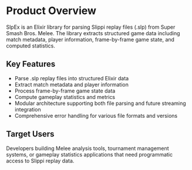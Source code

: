 # Product Overview

SlpEx is an Elixir library for parsing Slippi replay files (.slp) from Super Smash Bros. Melee. The library extracts structured game data including match metadata, player information, frame-by-frame game state, and computed statistics.

## Key Features

- Parse .slp replay files into structured Elixir data
- Extract match metadata and player information
- Process frame-by-frame game state data
- Compute gameplay statistics and metrics
- Modular architecture supporting both file parsing and future streaming integration
- Comprehensive error handling for various file formats and versions

## Target Users

Developers building Melee analysis tools, tournament management systems, or gameplay statistics applications that need programmatic access to Slippi replay data.